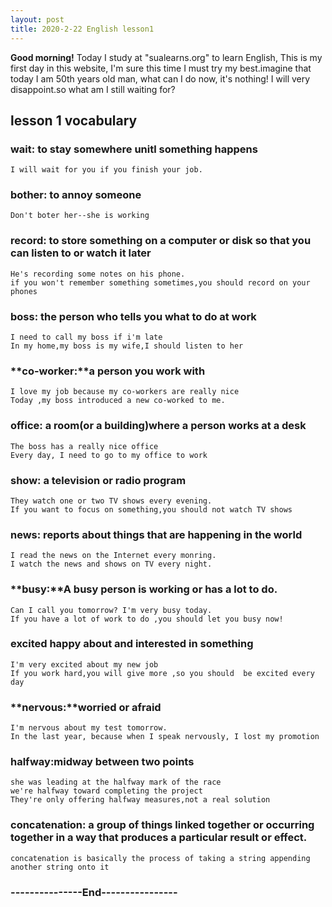 ```yaml
---
layout: post
title: 2020-2-22 English lesson1
---
```

**Good morning!** Today I study at "sualearns.org" to learn English, This is my first day in this website, I'm sure this time I must try my best.imagine that today I am 50th years old man, what can I do now, it's nothing! I will very disappoint.so what am I still waiting for? <br>

## lesson 1 vocabulary 
### wait: to stay somewhere unitl something happens 

	I will wait for you if you finish your job.


### **bother:** to annoy someone
	
	Don't boter her--she is working


### **record:** to store something on a computer or disk so that you can listen to or watch it later

	He's recording some notes on his phone.
	if you won't remember something sometimes,you should record on your phones


### **boss:** the person who tells you what to do at work

	I need to call my boss if i'm late
	In my home,my boss is my wife,I should listen to her


### **co-worker:**a person you work with

	I love my job because my co-workers are really nice
	Today ,my boss introduced a new co-worked to me.


### **office:** a room(or a building)where a person works at a desk

	The boss has a really nice office
	Every day, I need to go to my office to work


### **show:** a television or radio program

	They watch one or two TV shows every evening.
	If you want to focus on something,you should not watch TV shows 


### **news:** reports about things that are happening in the world

	I read the news on the Internet every monring.
	I watch the news and shows on TV every night.


### **busy:**A busy person is working or has a lot to do.

	Can I call you tomorrow? I'm very busy today.
	If you have a lot of work to do ,you should let you busy now!


### **excited** happy about and interested in something

	I'm very excited about my new job
	If you work hard,you will give more ,so you should  be excited every day


### **nervous:**worried or afraid

	I'm nervous about my test tomorrow.
	In the last year, because when I speak nervously, I lost my promotion

### halfway:midway between two points

	she was leading at the halfway mark of the race
	we're halfway toward completing the project
	They're only offering halfway measures,not a real solution

### concatenation: a group of things linked together or occurring together in a way that produces a particular result or effect.

	concatenation is basically the process of taking a string appending another string onto it


###                             ---------------End----------------
